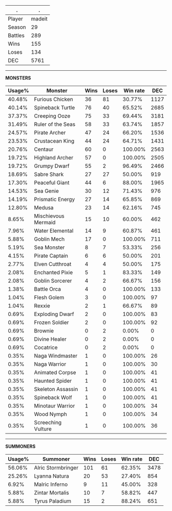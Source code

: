.|.
|-|-
Player|madeit
Season|29
Battles|289
Wins|155
Loses|134
DEC|5761

---
**MONSTERS**

Usage%|Monster|Wins|Loses|Win rate|DEC|
-|-|-|-|-|-|
40.48%|Furious Chicken|36|81|30.77%|1127|
40.14%|Spineback Turtle|76|40|65.52%|2685|
37.37%|Creeping Ooze|75|33|69.44%|3181|
31.49%|Ruler of the Seas|58|33|63.74%|1857|
24.57%|Pirate Archer|47|24|66.20%|1536|
23.53%|Crustacean King|44|24|64.71%|1431|
20.76%|Centaur|60|0|100.00%|2563|
19.72%|Highland Archer|57|0|100.00%|2505|
19.72%|Grumpy Dwarf|55|2|96.49%|2466|
18.69%|Sabre Shark|27|27|50.00%|919|
17.30%|Peaceful Giant|44|6|88.00%|1965|
14.53%|Sea Genie|30|12|71.43%|976|
14.19%|Prismatic Energy|27|14|65.85%|869|
12.80%|Medusa|23|14|62.16%|745|
8.65%|Mischievous Mermaid|15|10|60.00%|462|
7.96%|Water Elemental|14|9|60.87%|461|
5.88%|Goblin Mech|17|0|100.00%|711|
5.19%|Sea Monster|8|7|53.33%|256|
4.15%|Pirate Captain|6|6|50.00%|201|
2.77%|Elven Cutthroat|4|4|50.00%|175|
2.08%|Enchanted Pixie|5|1|83.33%|149|
2.08%|Goblin Sorcerer|4|2|66.67%|156|
1.38%|Battle Orca|4|0|100.00%|133|
1.04%|Flesh Golem|3|0|100.00%|97|
1.04%|Rexxie|2|1|66.67%|89|
0.69%|Exploding Dwarf|2|0|100.00%|83|
0.69%|Frozen Soldier|2|0|100.00%|92|
0.69%|Brownie|0|2|0.00%|0|
0.69%|Divine Healer|0|2|0.00%|0|
0.69%|Cocatrice|0|2|0.00%|0|
0.35%|Naga Windmaster|1|0|100.00%|26|
0.35%|Naga Warrior|1|0|100.00%|30|
0.35%|Animated Corpse|1|0|100.00%|41|
0.35%|Haunted Spider|1|0|100.00%|41|
0.35%|Skeleton Assassin|1|0|100.00%|41|
0.35%|Spineback Wolf|1|0|100.00%|41|
0.35%|Minotaur Warrior|1|0|100.00%|34|
0.35%|Wood Nymph|1|0|100.00%|34|
0.35%|Screeching Vulture|1|0|100.00%|36|

---
**SUMMONERS**

Usage%|Summoner|Wins|Loses|Win rate|DEC|
-|-|-|-|-|-|
56.06%|Alric Stormbringer|101|61|62.35%|3478|
25.26%|Lyanna Natura|20|53|27.40%|854|
6.92%|Malric Inferno|9|11|45.00%|328|
5.88%|Zintar Mortalis|10|7|58.82%|447|
5.88%|Tyrus Paladium|15|2|88.24%|651|

